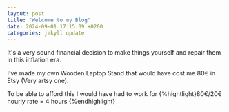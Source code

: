 ```yaml
---
layout: post
title: "Welcome to my Blog"
date: 2024-09-01 17:15:09 +0200
categories: jekyll update
---
```


It's a very sound financial decision to make things yourself and repair them in this inflation era.

I've made my own Wooden Laptop Stand that would have cost me 80€ in Etsy (Very artsy one).

To be able to afford this I would have had to work for {%hightlight}80€/20€ hourly rate = 4 hours {%endhighlight}
